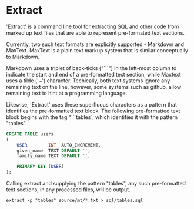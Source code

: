 # Extract

'Extract' is a command line tool for extracting SQL and other code
from marked up text files that are able to represent pre-formated text sections.

Currently, two such text formats are explicitly supported - Markdown and MaxText.
MaxText is a plain text markup system that is similar conceptually to Markdown.

Markdown uses a triplet of back-ticks ("```") in the left-most column to indicate the start and end of a pre-formatted text section, while Maxtext uses a tilde ('~') character.
Techically, both text systems ignore any remaining text on the line,
however, some systems such as github, allow remaining text to hint at a programming language.

Likewise, 'Extract' uses these superfluous characters as a pattern that identifies the pre-formatted text block.
The following pre-formatted text block begins with the tag "```tables`, which identifies it with the pattern "tables".

```sql
CREATE TABLE users
(
	USER        INT  AUTO_INCREMENT,
	given_name  TEXT DEFAULT '',
	family_name TEXT DEFAULT '',

	PRIMARY KEY (USER)
);
```

Calling extract and supplying the pattern "tables", any such pre-formatted text sections, in any processed files, will be output.

```
extract -p "tables" source/mt/*.txt > sql/tables.sql
```

